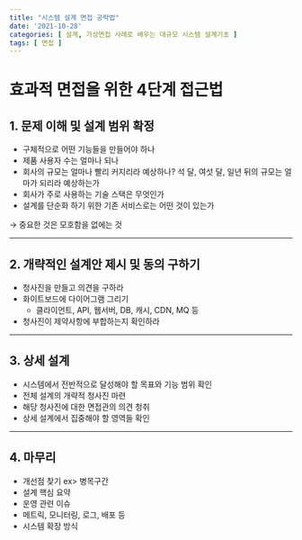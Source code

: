 ```yaml
---
title: "시스템 설계 면접 공략법"
date: '2021-10-28'
categories: [ 설계, 가상면접 사례로 배우는 대규모 시스템 설계기초 ]
tags: [ 면접 ]
---
```


# 효과적 면접을 위한 4단계 접근법

## 1. 문제 이해 및 설계 범위 확정

- 구체적으로 어떤 기능들을 만들어야 하나
- 제품 사용자 수는 얼마나 되나
- 회사의 규모는 얼마나 빨리 커지리라 예상하나? 석 달, 여섯 달, 일년 뒤의 규모는 얼마가 되리라 예상하는가
- 회사가 주로 사용하는 기술 스택은 무엇인가
- 설계를 단순화 하기 위한 기존 서비스로는 어떤 것이 있는가

→ 중요한 것은 모호함을 없에는 것

---

## 2. 개략적인 설계안 제시 및 동의 구하기

- 청사진을 만들고 의견을 구하라
- 화이트보드에 다이어그램 그리기
  - 클라이언트, API, 웹서버, DB, 캐시, CDN, MQ 등
- 청사진이 제약사항에 부합하는지 확인하라

---

## 3. 상세 설계

- 시스템에서 전반적으로 달성해야 할 목표와 기능 범위 확인
- 전체 설계의 개략적 청사진 마련
- 해당 청사진에 대한 면접관의 의견 청취
- 상세 설계에서 집중해야 할 영역들 확인

---

## 4. 마무리

- 개선점 찾기 ex> 병목구간
- 설계 핵심 요약
- 운영 관련 이슈
- 메트릭, 모니터링, 로그, 배포 등
- 시스템 확장 방식
